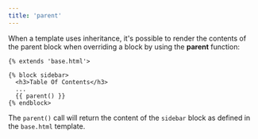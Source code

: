 ```yaml
---
title: 'parent'
---
```


When a template uses inheritance, it's possible to render the contents of the parent block when overriding a block by using the **parent** function:

```canvas {% process=false>
{% extends 'base.html'>

{% block sidebar>
  <h3>Table Of Contents</h3>
  ...
  {{ parent() }}
{% endblock>
```

The `parent()` call will return the content of the `sidebar` block as defined in the `base.html` template.
